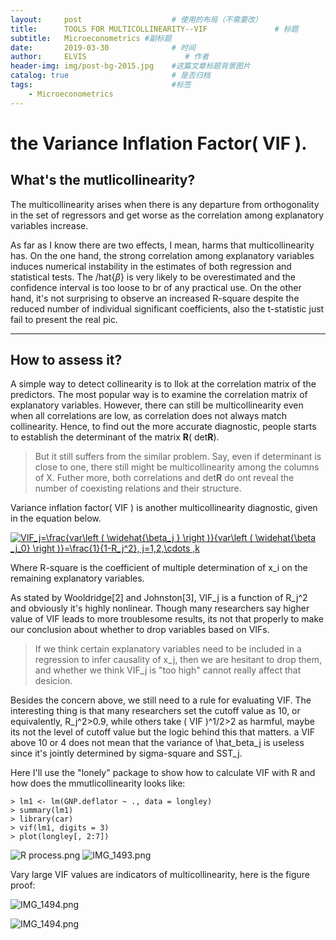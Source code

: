 ```yaml
---
layout:     post                    # 使用的布局（不需要改）
title:      TOOLS FOR MULTICOLLINEARITY--VIF               # 标题 
subtitle:   Microeconometrics #副标题
date:       2019-03-30              # 时间
author:     ELVIS                      # 作者
header-img: img/post-bg-2015.jpg    #这篇文章标题背景图片
catalog: true                       # 是否归档
tags:                               #标签
    - Microeconometrics
---
```


#  the Variance Inflation Factor( VIF ).

## What's the mutlicollinearity?

The multicollinearity arises when there is any departure from orthogonality in the set of regressors and get worse as the correlation among explanatory variables increase.      

As far as I know there are two effects, I mean, harms that multicollinearity has. On the one hand, the strong correlation among explanatory variables induces numerical instability in the estimates of both regression and statistical tests. The /hat{$\beta$} is very likely to be overestimated and the confidence interval is too loose to br of any practical use. On the other hand, it's not surprising to observe an increased R-square despite the reduced number of individual significant coefficients, also the t-statistic just fail to present the real pic.  

---
## How to assess it?
A simple way to detect collinearity is to llok at the correlation matrix of the predictors. The most popular way is to examine the correlation matrix of explanatory variables.
However, there can still be multicollinearity even when all correlations are low, as correlation does not always match collinearity. Hence, to find out the more accurate diagnostic, people starts to establish the determinant of the matrix **R**( det**R**).

> But it still suffers from the similar problem. Say, even if determinant is close to one, there still might be multicollinearity among the columns of X. Futher more, both correlations and det**R** do ont reveal the number of coexisting relations and their structure.    

Variance inflation factor( VIF ) is another multicollinearity diagnostic, given in the equation below.   

<a href="https://www.codecogs.com/eqnedit.php?latex=VIF_j=\frac{var\left&space;(&space;\widehat{\beta_j&space;}&space;\right&space;)}{var\left&space;(&space;\widehat{\beta&space;_j_0}&space;\right&space;)}=\frac{1}{1-R_j^2},&space;j=1,2,\cdots&space;,k" target="_blank"><img src="https://latex.codecogs.com/gif.latex?VIF_j=\frac{var\left&space;(&space;\widehat{\beta_j&space;}&space;\right&space;)}{var\left&space;(&space;\widehat{\beta&space;_j_0}&space;\right&space;)}=\frac{1}{1-R_j^2},&space;j=1,2,\cdots&space;,k" title="VIF_j=\frac{var\left ( \widehat{\beta_j } \right )}{var\left ( \widehat{\beta _j_0} \right )}=\frac{1}{1-R_j^2}, j=1,2,\cdots ,k" /></a>    

Where R-square is the coefficient of multiple determination of x_i on the remaining explanatory variables.   

As stated by Wooldridge[2] and Johnston[3], VIF_j is a function of R_j^2 and obviously it's highly nonlinear. Though many researchers say higher value of VIF leads to more troublesome results, its not that properly to make our conclusion about whether to drop variables based on VIFs.   

> If we think certain explanatory variables need to be included in a regression to infer causality of x_j, then we are hesitant to drop them, and whether we think VIF_j is "too high" cannot really affect that desicion.        

Besides the concern above, we still need to a rule for evaluating VIF. The interesting thing is that many researchers set the cutoff value as 10, or equivalently, R_j^2>0.9, while others take ( VIF )^1/2>2 as harmful, maybe its not the level of cutoff value but the logic behind this that matters. a VIF above 10 or 4 does not mean that the variance of \hat_beta_j is useless since it's jointly determined by sigma-square and SST_j.   

Here I'll use the "lonely" package to show how to calculate VIF with R and how does the mmutlicollinearity looks like:  
```
> lm1 <- lm(GNP.deflator ~ ., data = longley)
> summary(lm1)
> library(car)
> vif(lm1, digits = 3)
> plot(longley[, 2:7])   

```
![R process.png](https://i.loli.net/2019/03/31/5ca07124bf591.png)
![IMG_1493.png](https://i.loli.net/2019/03/31/5ca072528c1ee.png)     

Vary large VIF values are indicators of multicollinearity, here is the figure proof:  

![IMG_1494.png](https://i.loli.net/2019/03/31/5ca072ad524d7.png)    









![IMG_1494.png](https://i.loli.net/2019/03/31/5ca072ad524d7.png)
